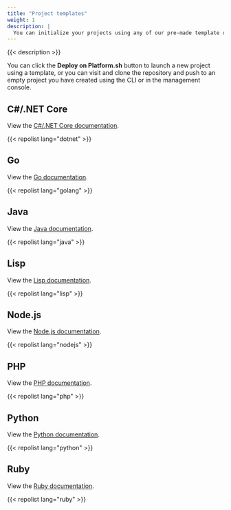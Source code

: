 ```yaml
---
title: "Project templates"
weight: 1
description: |
  You can initialize your projects using any of our pre-made template repositories.
---
```


{{< description >}}

You can click the **Deploy on Platform.sh** button to launch a new project using a template, or you can visit and clone the repository and push to an empty project you have created using the CLI or in the management console.

## C#/.NET Core

View the [C#/.NET Core documentation](../languages/dotnet.md).

{{< repolist lang="dotnet" >}}

## Go

View the [Go documentation](../languages/go.md).

{{< repolist lang="golang" >}}

## Java

View the [Java documentation](../languages/java/_index.md).

{{< repolist lang="java" >}}

## Lisp

View the [Lisp documentation](../languages/lisp.md).

{{< repolist lang="lisp" >}}

## Node.js

View the [Node.js documentation](../languages/nodejs/_index.md).

{{< repolist lang="nodejs" >}}

## PHP

View the [PHP documentation](../languages/php/_index.md).

{{< repolist lang="php" >}}

## Python

View the [Python documentation](../languages/python.md).

{{< repolist lang="python" >}}

## Ruby

View the [Ruby documentation](../languages/ruby.md).

{{< repolist lang="ruby" >}}
